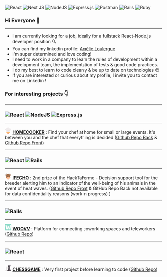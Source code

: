 ![React](https://img.shields.io/badge/react-%2320232a.svg?style=for-the-badge&logo=react&logoColor=%2361DAFB) ![Next JS](https://img.shields.io/badge/Next-black?style=for-the-badge&logo=next.js&logoColor=white) ![NodeJS](https://img.shields.io/badge/node.js-6DA55F?style=for-the-badge&logo=node.js&logoColor=white) ![Express.js](https://img.shields.io/badge/express.js-%23404d59.svg?style=for-the-badge&logo=express&logoColor=%2361DAFB) ![Postman](https://img.shields.io/badge/Postman-FF6C37?style=for-the-badge&logo=postman&logoColor=white) ![Rails](https://img.shields.io/badge/rails-%23CC0000.svg?style=for-the-badge&logo=ruby-on-rails&logoColor=white) ![Ruby](https://img.shields.io/badge/ruby-%23CC342D.svg?style=for-the-badge&logo=ruby&logoColor=white)



### Hi Everyone 👋
***
* I am currently looking for a job, ideally for a fullstack React-Node.js developer position &#128269;
* You can find my linkedin profile: [Amélie Loulergue](https://www.linkedin.com/in/am%C3%A9lie-loulergue-845a25148/)
* I'm super determined and love coding! 
* I need to work in a company to learn the rules of development within a development team, the implementation of tests & good code practices.
* I do my best to learn to code cleanly & be up to date on technologies &#128522;
* If you are interested or curious about my profile, I invite you to contact me on Linkedin ! 

### For interesting projects &#128071;
***

### ![React](https://img.shields.io/badge/react-%2320232a.svg?style=for-the-badge&logo=react&logoColor=%2361DAFB)  ![NodeJS](https://img.shields.io/badge/node.js-6DA55F?style=for-the-badge&logo=node.js&logoColor=white) ![Express.js](https://img.shields.io/badge/express.js-%23404d59.svg?style=for-the-badge&logo=express&logoColor=%2361DAFB)  
***
<img src="https://github.com/AmelieLoulergue/AmelieLoulergue/blob/main/assets/chef-hat.png" width="20" /> [**HOMECOOKER**](https://homecooker.netlify.app/) : Find your chef at home for small or large events. It's between you and the chef that everything is decided ([Github Repo Back](https://github.com/AmelieLoulergue/HomeCooker-back) & [Github Repo Front](https://github.com/AmelieLoulergue/HomeCooker))
***
### ![React](https://img.shields.io/badge/react-%2320232a.svg?style=for-the-badge&logo=react&logoColor=%2361DAFB) ![Rails](https://img.shields.io/badge/rails-%23CC0000.svg?style=for-the-badge&logo=ruby-on-rails&logoColor=white)
***
<img src="https://github.com/AmelieLoulergue/AmelieLoulergue/blob/main/assets/cow.png" width="20" /> [**IFECHO**](https://ifecho.herokuapp.com/) : 2nd prize of the HackTaFerme - Decision support tool for the breeder alerting him to an indicator of the well-being of his animals in the event of heat waves. ([Github Repo Front](https://github.com/AmelieLoulergue/IFECHO) & GitHub Repo Back not available for data confidentiality reasons (work in progress) )
***
###   ![Rails](https://img.shields.io/badge/rails-%23CC0000.svg?style=for-the-badge&logo=ruby-on-rails&logoColor=white)
***
<img src="https://github.com/AmelieLoulergue/AmelieLoulergue/blob/main/assets/Logo_Woovv.jpg" width="20" /> [**WOOVV**](https://woovv-prod.herokuapp.com/) : Platform for connecting coworking spaces and teleworkers ([Github Repo](https://github.com/AmelieLoulergue/Woovv))
***
###   ![React](https://img.shields.io/badge/react-%2320232a.svg?style=for-the-badge&logo=react&logoColor=%2361DAFB)
***
<img src="https://github.com/AmelieLoulergue/AmelieLoulergue/blob/main/assets/chess.png" width="20" /> [**CHESSGAME**](https://chess-amelie.netlify.app/) : Very first project before learning to code ([Github Repo](https://github.com/AmelieLoulergue/ChessProject))


